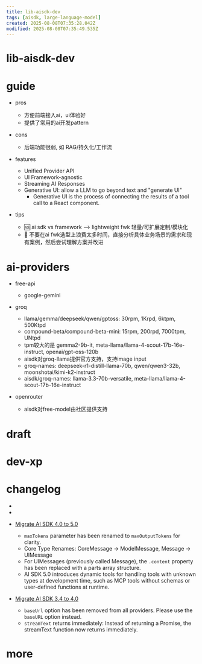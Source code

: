 ```yaml
---
title: lib-aisdk-dev
tags: [aisdk, large-language-model]
created: 2025-08-08T07:35:28.042Z
modified: 2025-08-08T07:35:49.535Z
---
```


# lib-aisdk-dev

# guide

- pros
  - 方便前端接入ai，ui体验好
  - 提供了常用的ai开发pattern

- cons
  - 后端功能很弱, 如 RAG/持久化/工作流

- features
  - Unified Provider API
  - UI Framework-agnostic
  - Streaming AI Responses
  - Generative UI: allow a LLM to go beyond text and "generate UI"
    - Generative UI is the process of connecting the results of a tool call to a React component.

- tips
  - 🆚 ai sdk vs framework --> lightweight fwk 轻量/可扩展定制/模块化
  - 🤔 不要在ai fwk选型上浪费太多时间，直接分析具体业务场景的需求和现有案例，然后尝试理解方案并改进
# ai-providers
- free-api
  - google-gemini

- groq
  - llama/gemma/deepseek/qwen/gptoss: 30rpm, 1Krpd, 6ktpm, 500Ktpd
  - compound-beta/compound-beta-mini: 15rpm, 200rpd, 7000tpm, UNtpd
  - tpm较大的是 gemma2-9b-it, meta-llama/llama-4-scout-17b-16e-instruct, openai/gpt-oss-120b
  - aisdk对groq-llama提供官方支持，支持image input
  - groq-names: deepseek-r1-distill-llama-70b, qwen/qwen3-32b, moonshotai/kimi-k2-instruct
  - aisdk/groq-names: llama-3.3-70b-versatile, meta-llama/llama-4-scout-17b-16e-instruct

- openrouter
  - aisdk对free-model由社区提供支持
# draft

# dev-xp

# changelog

- 
- 

- [Migrate AI SDK 4.0 to 5.0](https://ai-sdk.dev/docs/migration-guides/migration-guide-5-0)
  - `maxTokens` parameter has been renamed to `maxOutputTokens` for clarity.
  - Core Type Renames: CoreMessage → ModelMessage, Message → UIMessage
  - For UIMessages (previously called Message), the `.content` property has been replaced with a parts array structure.
  - AI SDK 5.0 introduces dynamic tools for handling tools with unknown types at development time, such as MCP tools without schemas or user-defined functions at runtime.

- [Migrate AI SDK 3.4 to 4.0](https://ai-sdk.dev/docs/migration-guides/migration-guide-4-0)
  - `baseUrl` option has been removed from all providers. Please use the `baseURL` option instead.
  - `streamText` returns immediately: Instead of returning a Promise, the streamText function now returns immediately. 
# more
